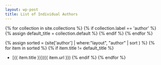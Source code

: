 ```yaml
---
layout: wp-post
title: List of Individual Authors
---
```

{% for collection in site.collections %}
  {% if collection.label == 'author' %}
    {% assign default_title = collection.default %}
  {% endif %}
{% endfor %}

{% assign sorted = (site['author'] | where:"layout", "author" | sort ) %}
{% for item in sorted %}
  {% if item.title != default_title %}
* [{{ item.title }}]({{ item.url }})
  {% endif %}
{% endfor %}
